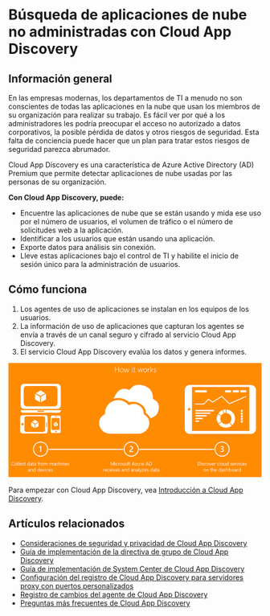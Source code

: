 <properties
	pageTitle="Búsqueda de aplicaciones de nube no administradas con Cloud App Discovery | Microsoft Azure"
	description="Ofrece información sobre la búsqueda y la administración de aplicaciones con Cloud App Discovery, sobre cuáles son los beneficios y sobre cómo funciona."
	services="active-directory"
	keywords="cloud app discovery, administrar aplicaciones"
	documentationCenter=""
	authors="markusvi"
	manager="stevenpo"
	editor=""/>

<tags
	ms.service="active-directory"
	ms.workload="identity"
	ms.tgt_pltfrm="na"
	ms.devlang="na"
	ms.topic="article"
	ms.date="01/26/2016"
	ms.author="markvi"/>

# Búsqueda de aplicaciones de nube no administradas con Cloud App Discovery

## Información general
En las empresas modernas, los departamentos de TI a menudo no son conscientes de todas las aplicaciones en la nube que usan los miembros de su organización para realizar su trabajo. Es fácil ver por qué a los administradores les podría preocupar el acceso no autorizado a datos corporativos, la posible pérdida de datos y otros riesgos de seguridad. Esta falta de conciencia puede hacer que un plan para tratar estos riesgos de seguridad parezca abrumador.

Cloud App Discovery es una característica de Azure Active Directory (AD) Premium que permite detectar aplicaciones de nube usadas por las personas de su organización.

**Con Cloud App Discovery, puede:**

- Encuentre las aplicaciones de nube que se están usando y mida ese uso por el número de usuarios, el volumen de tráfico o el número de solicitudes web a la aplicación.
- Identificar a los usuarios que están usando una aplicación.
- Exporte datos para análisis sin conexión.
- Lleve estas aplicaciones bajo el control de TI y habilite el inicio de sesión único para la administración de usuarios.

## Cómo funciona
1. Los agentes de uso de aplicaciones se instalan en los equipos de los usuarios.
2. La información de uso de aplicaciones que capturan los agentes se envía a través de un canal seguro y cifrado al servicio Cloud App Discovery.
3. El servicio Cloud App Discovery evalúa los datos y genera informes.

![Diagrama de Cloud App Discovery](./media/active-directory-cloudappdiscovery/cad01.png)

Para empezar con Cloud App Discovery, vea [Introducción a Cloud App Discovery](http://social.technet.microsoft.com/wiki/contents/articles/30962.getting-started-with-cloud-app-discovery.aspx).

## Artículos relacionados
- [Consideraciones de seguridad y privacidad de Cloud App Discovery](active-directory-cloudappdiscovery-security-and-privacy-considerations.md)  
- [Guía de implementación de la directiva de grupo de Cloud App Discovery](http://social.technet.microsoft.com/wiki/contents/articles/30965.cloud-app-discovery-group-policy-deployment-guide.aspx)
- [Guía de implementación de System Center de Cloud App Discovery](http://social.technet.microsoft.com/wiki/contents/articles/30968.cloud-app-discovery-system-center-deployment-guide.aspx)
- [Configuración del registro de Cloud App Discovery para servidores proxy con puertos personalizados](active-directory-cloudappdiscovery-registry-settings-for-proxy-services.md)
- [Registro de cambios del agente de Cloud App Discovery](http://social.technet.microsoft.com/wiki/contents/articles/24616.cloud-app-discovery-agent-changelog.aspx)
- [Preguntas más frecuentes de Cloud App Discovery](http://social.technet.microsoft.com/wiki/contents/articles/24037.cloud-app-discovery-frequently-asked-questions.aspx)

<!---HONumber=AcomDC_0128_2016-->